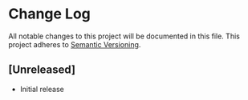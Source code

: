 # Change Log

All notable changes to this project will be documented in this file.
This project adheres to [Semantic Versioning](http://semver.org/).

## [Unreleased]

- Initial release
